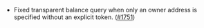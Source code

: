 - Fixed transparent balance query when only an owner address is specified without
  an explicit token. ([\#1751](https://github.com/anoma/namada/pull/1751))
